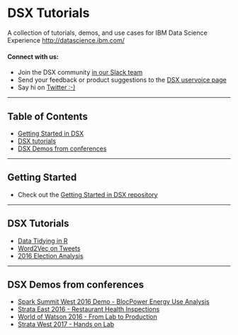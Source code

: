# DSX Tutorials


A collection of tutorials, demos, and use cases for IBM Data Science Experience http://datascience.ibm.com/

#### Connect with us:
- Join the DSX community [in our Slack team](https://dsxcommunity.slack.com/)
- Send your feedback or product suggestions to the [DSX uservoice page](https://datascix.uservoice.com/)
- Say hi on [Twitter :-)](https://twitter.com/IBMDataScience)

---

## Table of Contents

<ul>
    <li><a href="#getting-started">Getting Started in DSX</a></li>
    <li><a href="#tuts">DSX tutorials</a></li>
    <li><a href="#demos">DSX Demos from conferences</a></li>
</ul>

---

## Getting Started <a name="getting-started"></a>

- Check out the [Getting Started in DSX repository](https://github.com/IBMDataScience/getting-started)

---

## DSX Tutorials <a name="tuts"></a>

- [Data Tidying in R](https://github.com/IBMDataScience/data-tidying-r)
- [Word2Vec on Tweets](https://github.com/IBMDataScience/word2vec)
- [2016 Election Analysis](https://github.com/IBMDataScience/election2016)

---

## DSX Demos from conferences<a name="demos"></a>


- [Spark Summit West 2016 Demo - BlocPower Energy Use Analysis](https://github.com/IBMDataScience/SparkSummitDemo)
- [Strata East 2016 - Restaurant Health Inspections](https://github.com/IBMDataScience/Strata2016)
- [World of Watson 2016 - From Lab to Production](https://github.com/IBMDataScience/wow-lab-to-production)
- [Strata West 2017 - Hands on Lab](https://github.com/IBMDataScience/Strata2017)


